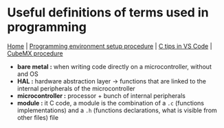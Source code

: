 # Useful definitions of terms used in programming

[Home](../../README.md) | [Programming environment setup procedure](./environmentSetup.md) | [C tips in VS Code](./c.md) | [CubeMX procedure](./cubeMX.md)

- **bare metal :** when writing code directly on a microcontroller, without and OS
- **HAL :** hardware abstraction layer -> functions that are linked to the internal peripherals of the microcontroller
- **microcontroller :** processor + bunch of internal peripherals
- **module :** it C code, a module is the combination of a `.c` (functions implementations) and a `.h` (functions declarations, what is visible from other files) file

